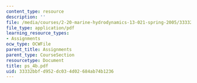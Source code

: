 ```yaml
---
content_type: resource
description: ''
file: /media/courses/2-20-marine-hydrodynamics-13-021-spring-2005/33332bbfd952dc034d02684ab74b1236_ps_4b.pdf
file_type: application/pdf
learning_resource_types:
- Assignments
ocw_type: OCWFile
parent_title: Assignments
parent_type: CourseSection
resourcetype: Document
title: ps_4b.pdf
uid: 33332bbf-d952-dc03-4d02-684ab74b1236
---
```

